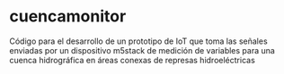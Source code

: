 # cuencamonitor
Código para el desarrollo de un prototipo de IoT que toma las señales enviadas por un dispositivo m5stack de medición de variables para una cuenca hidrográfica en áreas conexas de represas hidroeléctricas
